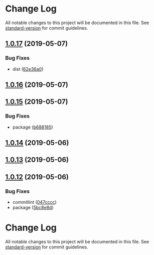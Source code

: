 # Change Log

All notable changes to this project will be documented in this file. See [standard-version](https://github.com/conventional-changelog/standard-version) for commit guidelines.

<a name="1.0.17"></a>
## [1.0.17](https://github.com/Controlla/controlla-postinstall/compare/v1.0.16...v1.0.17) (2019-05-07)


### Bug Fixes

* dist ([62e36a0](https://github.com/Controlla/controlla-postinstall/commit/62e36a0))



<a name="1.0.16"></a>
## [1.0.16](https://github.com/Controlla/controlla-postinstall/compare/v1.0.15...v1.0.16) (2019-05-07)



<a name="1.0.15"></a>
## [1.0.15](https://github.com/Controlla/controlla-postinstall/compare/v1.0.14...v1.0.15) (2019-05-07)


### Bug Fixes

* package ([b688185](https://github.com/Controlla/controlla-postinstall/commit/b688185))



<a name="1.0.14"></a>
## [1.0.14](https://github.com/Controlla/controlla-postinstall/compare/v1.0.13...v1.0.14) (2019-05-06)



<a name="1.0.13"></a>
## [1.0.13](https://github.com/Controlla/controlla-postinstall/compare/v1.0.12...v1.0.13) (2019-05-06)



<a name="1.0.12"></a>
## [1.0.12](https://github.com/Controlla/controlla-postinstall/compare/v1.0.11...v1.0.12) (2019-05-06)


### Bug Fixes

* commitlint ([047cccc](https://github.com/Controlla/controlla-postinstall/commit/047cccc))
* package ([5bc8e8d](https://github.com/Controlla/controlla-postinstall/commit/5bc8e8d))



# Change Log

All notable changes to this project will be documented in this file. See [standard-version](https://github.com/conventional-changelog/standard-version) for commit guidelines.
